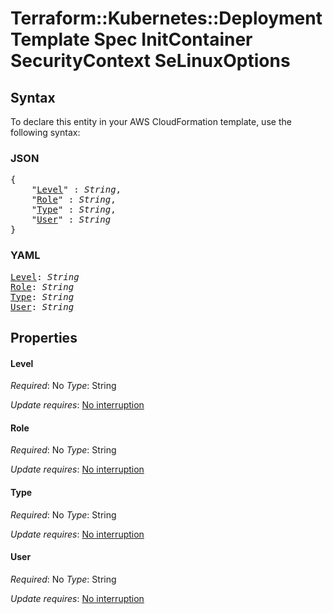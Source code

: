 # Terraform::Kubernetes::Deployment Template Spec InitContainer SecurityContext SeLinuxOptions

## Syntax

To declare this entity in your AWS CloudFormation template, use the following syntax:

### JSON

<pre>
{
    "<a href="#level" title="Level">Level</a>" : <i>String</i>,
    "<a href="#role" title="Role">Role</a>" : <i>String</i>,
    "<a href="#type" title="Type">Type</a>" : <i>String</i>,
    "<a href="#user" title="User">User</a>" : <i>String</i>
}
</pre>

### YAML

<pre>
<a href="#level" title="Level">Level</a>: <i>String</i>
<a href="#role" title="Role">Role</a>: <i>String</i>
<a href="#type" title="Type">Type</a>: <i>String</i>
<a href="#user" title="User">User</a>: <i>String</i>
</pre>

## Properties

#### Level

_Required_: No
_Type_: String

_Update requires_: [No interruption](https://docs.aws.amazon.com/AWSCloudFormation/latest/UserGuide/using-cfn-updating-stacks-update-behaviors.html#update-no-interrupt)

#### Role

_Required_: No
_Type_: String

_Update requires_: [No interruption](https://docs.aws.amazon.com/AWSCloudFormation/latest/UserGuide/using-cfn-updating-stacks-update-behaviors.html#update-no-interrupt)

#### Type

_Required_: No
_Type_: String

_Update requires_: [No interruption](https://docs.aws.amazon.com/AWSCloudFormation/latest/UserGuide/using-cfn-updating-stacks-update-behaviors.html#update-no-interrupt)

#### User

_Required_: No
_Type_: String

_Update requires_: [No interruption](https://docs.aws.amazon.com/AWSCloudFormation/latest/UserGuide/using-cfn-updating-stacks-update-behaviors.html#update-no-interrupt)

